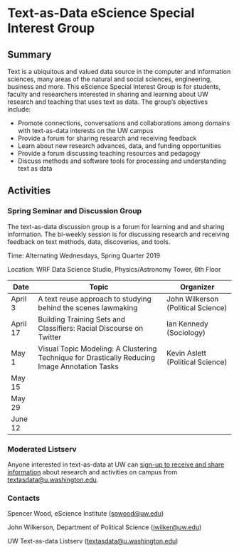 # Text-as-Data eScience Special Interest Group

## Summary

Text is a ubiquitous and valued data source in the computer and information sciences, many areas of the natural and social sciences, engineering, business and more.  This eScience Special Interest Group is for students, faculty and researchers interested in sharing and learning about UW research and teaching that uses text as data. The group’s objectives include:
- Promote connections, conversations and collaborations among domains with text-as-data interests on the UW campus
- Provide a forum for sharing research and receiving feedback
- Learn about new research advances, data, and funding opportunities
- Provide a forum discussing teaching resources and pedagogy
- Discuss methods and software tools for processing and understanding text as data


## Activities

### Spring Seminar and Discussion Group

The text-as-data discussion group is a forum for learning and and sharing information.  The bi-weekly session is for discussing research and receiving feedback on text methods, data, discoveries, and tools.

Time: Alternating Wednesdays, Spring Quarter 2019

Location: WRF Data Science Studio, Physics/Astronomy Tower, 6th Floor

| Date     | Topic     | Organizer     |
|----------|-----------|---------------|
| April 3  | A text reuse approach to studying behind the scenes lawmaking | John Wilkerson (Political Science) |
| April 17 | Building Training Sets and Classifiers: Racial Discourse on Twitter | Ian Kennedy (Sociology) |
| May 1    | Visual Topic Modeling: A Clustering Technique for Drastically Reducing Image Annotation Tasks | Kevin Aslett (Political Science) |
| May 15   |           |               |
| May 29   |           |               |
| June 12  |           |               |


### Moderated Listserv

Anyone interested in text-as-data at UW can [sign-up to receive and share information](http://mailman11.u.washington.edu/mailman/listinfo/textasdata) about research and activities on campus from textasdata@u.washington.edu.

### Contacts

Spencer Wood, eScience Institute (spwood@uw.edu)

John Wilkerson, Department of Political Science (jwilker@uw.edu)

UW Text-as-data Listserv (textasdata@u.washington.edu)

